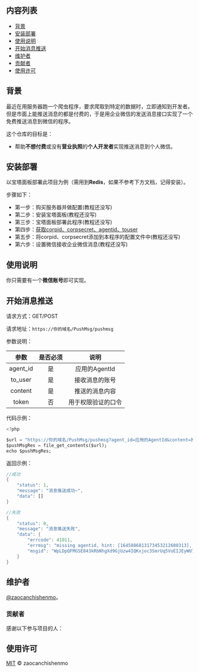 ## 内容列表

- [背景](#背景)
- [安装部署](#安装部署)
- [使用说明](#使用说明)
- [开始消息推送](#开始消息推送)
- [维护者](#维护者)
- [贡献者](#贡献者)
- [使用许可](#使用许可)

## 背景

最近在用服务器跑一个爬虫程序，要求爬取到特定的数据时，立即通知到开发者。但是市面上能推送消息的都是付费的，于是用企业微信的发送消息接口实现了一个免费推送消息到微信的程序。

这个仓库的目标是：
* 帮助**不想付费**或没有**营业执照**的**个人开发者**实现推送消息到个人微信。

## 安装部署

以宝塔面板部署此项目为例（需用到**Redis**，如果不参考下方文档，记得安装）。

步骤如下：

* 第一步：购买服务器并做配置(教程还没写)
* 第二步：安装宝塔面板(教程还没写)
* 第三步：宝塔面板部署此程序(教程还没写)
* 第四步：[获取corpid、corpsecret、agentid、touser](https://github.com/zaocanchishenmo/C_push_msg_to_wx/blob/main/wiki/%E7%AC%AC%E5%9B%9B%E6%AD%A5%EF%BC%9A%E8%8E%B7%E5%8F%96corpid%E3%80%81corpsecret%E3%80%81agentid%E3%80%81touser.md)
* 第五步：将corpid、corpsecret添加到本程序的配置文件中(教程还没写)
* 第六步：设置微信接收企业微信消息(教程还没写)

## 使用说明
你只需要有一个**微信账号**即可实现。
## 开始消息推送

请求方式：GET/POST

请求地址：`https://你的域名/PushMsg/pushmsg`

参数说明：


| 参数 | 是否必须 | 说明 |
| :----: | :----: | :----: |
| agent_id | 是 | 应用的AgentId |
| to_user | 是 | 接收消息的账号 |
| content | 是 | 推送的消息内容 |
| token | 否 | 用于权限验证的口令 |

代码示例：


```dart
<?php

$url = "https://你的域名/PushMsg/pushmsg?agent_id=应用的AgentId&content=推送的消息内容&to_user=接收消息的账号
$pushMsgRes = file_get_contents($url);
echo $pushMsgRes;
```

返回示例：
```dart
//成功
{
	"status": 1,
	"message": "消息推送成功~",
	"data": []
}
```
```dart
//失败
{
	"status": 0,
	"message": "消息推送失败",
	"data": {
		"errcode": 41011,
		"errmsg": "missing agentid, hint: [1645886813173453212608313], from ip: 43.155.108.200, more info at https://open.work.weixin.qq.com/devtool/query?e=41011",
		"msgid": "WpLDpQFMGSE843kRbNhgXd9GjUzw4IQKxjoc3SmrUq5VoEIJEyWU7mbRWLkT6dDPCkFnXAQ4Wl3cHe4hWfqS0Q"
	}
}
```

## 维护者

[@zaocanchishenmo](https://github.com/zaocanchishenmo)。

### 贡献者

感谢以下参与项目的人：

## 使用许可

[MIT](LICENSE) © zaocanchishenmo